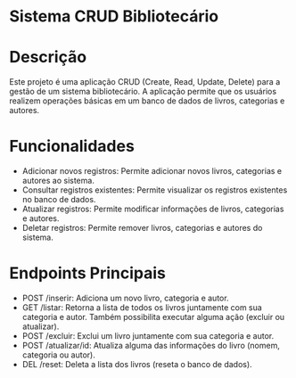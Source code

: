 # Sistema CRUD Bibliotecário

# Descrição
Este projeto é uma aplicação CRUD (Create, Read, Update, Delete) para a gestão de um sistema bibliotecário. A aplicação permite que os usuários realizem operações básicas em um banco de dados de livros, categorias e autores.

# Funcionalidades
- Adicionar novos registros: Permite adicionar novos livros, categorias e autores ao sistema.
- Consultar registros existentes: Permite visualizar os registros existentes no banco de dados.
- Atualizar registros: Permite modificar informações de livros, categorias e autores.
- Deletar registros: Permite remover livros, categorias e autores do sistema.

# Endpoints Principais
- POST /inserir: Adiciona um novo livro, categoria e autor.
- GET /listar: Retorna a lista de todos os livros juntamente com sua categoria e autor. Também possibilita executar alguma ação (excluir ou atualizar).
- POST /excluir: Exclui um livro juntamente com sua categoria e autor.
- POST /atualizar/id: Atualiza alguma das informações do livro (nomem, categoria ou autor).
- DEL /reset: Deleta a lista dos livros (reseta o banco de dados).


